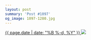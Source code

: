 ```yaml
---
layout: post
summary: 'Post #1097'
og_image: 1097-1280.jpg
---
```


<p>
 <time>
  <a href="/1097">
   {{ page.date | date: "%B %-d, %Y" }}
  </a>
 </time>
 <a href="/1097">
  <img sizes="(min-width: 700px) 50vw, calc(100vw - 2rem)" src="{{ site.assets_url }}/1097-640.jpg" srcset="{{ site.assets_url }}/1097-320.jpg 320w, {{ site.assets_url }}/1097-640.jpg 640w, {{ site.assets_url }}/1097-960.jpg 960w, {{ site.assets_url }}/1097-1280.jpg 1280w"/>
 </a>
</p>
